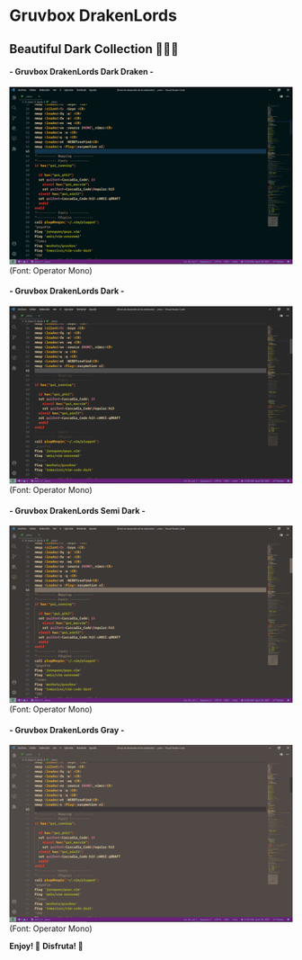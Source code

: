 # Gruvbox DrakenLords

## Beautiful Dark Collection 🐲🐲🐲
#### - Gruvbox DrakenLords Dark Draken -
![dark draken](https://raw.githubusercontent.com/Drakenlords/Gruvbox-DrakenLords/main/images/dark%20draken.png)
(Font: Operator Mono)
#### - Gruvbox DrakenLords Dark -
![Dark](https://raw.githubusercontent.com/Drakenlords/Gruvbox-DrakenLords/main/images/Dark.png)
(Font: Operator Mono)
#### - Gruvbox DrakenLords Semi Dark -
![semi dark](https://raw.githubusercontent.com/Drakenlords/Gruvbox-DrakenLords/main/images/semi%20dark.png)
(Font: Operator Mono)
#### - Gruvbox DrakenLords Gray -
![grey](https://raw.githubusercontent.com/Drakenlords/Gruvbox-DrakenLords/main/images/grey.png)
(Font: Operator Mono)

**Enjoy! 🐲**
**Disfruta! 🐲**

